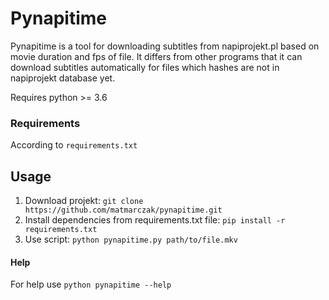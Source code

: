 # Pynapitime

Pynapitime is a tool for downloading subtitles from napiprojekt.pl based on movie duration and fps of file.
It differs from other programs that it can download subtitles automatically for files which hashes
are not in napiprojekt database yet.

Requires python >= 3.6

### Requirements

According to `requirements.txt`

## Usage

1. Download projekt: `git clone https://github.com/matmarczak/pynapitime.git`
2. Install dependencies from requirements.txt file: `pip install -r requirements.txt`
3. Use script: `python pynapitime.py path/to/file.mkv`

#### Help

For help use `python pynapitime --help`
